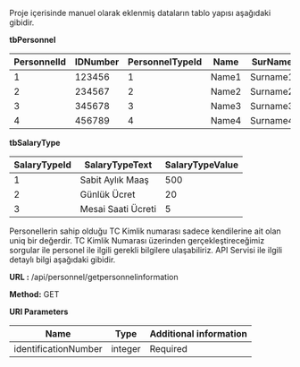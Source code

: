 Proje içerisinde manuel olarak eklenmiş dataların tablo yapısı aşağıdaki gibidir.


<b>tbPersonnel</b>

| PersonnelId   | IDNumber      |PersonnelTypeId| Name          | SurName       | DaysWorked    |DaysWorked     |
| ------------- | ------------- | ------------- | ------------- | ------------- | ------------- | ------------- |
| 1             | 123456        | 1             | Name1         | Surname1      | 22            | 0             |
| 2             | 234567        | 2             | Name2         | Surname2      | 20            | 0             |
| 3             | 345678        | 3             | Name3         | Surname3      | 22            | 10            |
| 4             | 456789        | 4             | Name4         | Surname4      | 22            | 10            |

<b>tbSalaryType</b>

| SalaryTypeId  |SalaryTypeText             |SalaryTypeValue|
| ------------- | -------------             | ------------- |
| 1             | Sabit Aylık Maaş          | 500           |
| 2             | Günlük Ücret              | 20            |
| 3             | Mesai Saati Ücreti        | 5             |


Personellerin sahip olduğu TC Kimlik numarası sadece kendilerine ait olan uniq bir değerdir. TC Kimlik Numarası üzerinden gerçekleştireceğimiz sorgular ile personel ile ilgili gerekli bilgilere ulaşabiliriz. API Servisi ile ilgili detaylı bilgi aşağıdaki gibidir.

<b>URL   :</b> /api/personnel/getpersonnelinformation 

<b>Method:</b> GET 

<b>URI Parameters</b>

| Name                 |Type           | Additional information |
| -------------        | ------------- | -------------          |
| identificationNumber | integer       | Required               |
